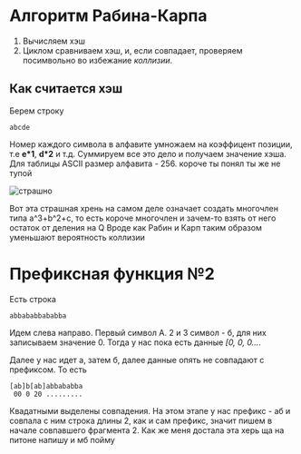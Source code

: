 # Алгоритм Рабина-Карпа

1. Вычисляем хэш
2. Циклом сравниваем хэш, и, если совпадает, проверяем посимвольно во избежание _коллизии_.

## Как считается хэш
Берем строку
```
abcde
```
Номер каждого символа в алфавите умножаем на коэффицент позиции, т.е **e*1**, **d*2** и т.д.
Суммируем все это дело и получаем значение хэша. Для таблицы ASCII размер алфавита - 256. короче ты понял ты же не тупой

![страшно](imgs/hashfunc.png)

Вот эта страшная хрень на самом деле означает создать многочлен типа a^3+b^2+c, то есть короче многочлен и зачем-то взять от него остаток от деления на Q
Вроде как Рабин и Карп таким образом уменьшают вероятность коллизии

# Префиксная функция №2

Есть строка
```
abbababbababba
```
Идем слева направо. Первый символ А. 2 и 3 символ - б, для них записываем значение 0.
Тогда у нас пока есть данные _[0, 0, 0..._.

Далее у нас идет а, затем б, далее данные опять не совпадают с префиксом.
То есть

```
[ab]b[ab]abbababba
 00 0 20 .........
```
Квадатными выделены совпадения. На этом этапе у нас префикс - аб и совпала с ним строка длины 2, как и сам префикс, значит пишем в начале совпавшего фрагмента 2.
Как же меня достала эта херь ща на питоне напишу и мб пойму

